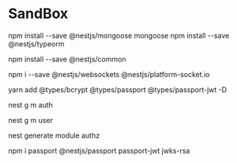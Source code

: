 # SandBox

 npm install --save @nestjs/mongoose mongoose
  npm install --save @nestjs/typeorm

npm install --save  @nestjs/common

npm i --save @nestjs/websockets @nestjs/platform-socket.io


 
yarn add @types/bcrypt @types/passport 
@types/passport-jwt -D

nest g m auth

nest g m user

nest generate module authz

npm i passport @nestjs/passport passport-jwt jwks-rsa